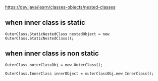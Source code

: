 
https://dev.java/learn/classes-objects/nested-classes

## when inner class is static
`OuterClass.StaticNestedClass nestedObject = new OuterClass.StaticNestedClass();`


## when inner class is non static
`OuterClass outerClassObj = new OuterClass();`

`OuterClass.InnerClass innerObject = outerClassObj.new InnerClass();`